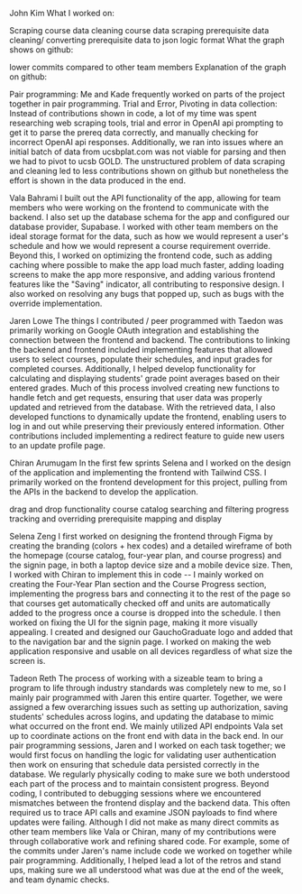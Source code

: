 John Kim
What I worked on:

Scraping course data
cleaning course data
scraping prerequisite data
cleaning/ converting prerequisite data to json logic format
What the graph shows on github:

lower commits compared to other team members
Explanation of the graph on github:

Pair programming: Me and Kade frequently worked on parts of the project together in pair programming.
Trial and Error, Pivoting in data collection:
Instead of contributions shown in code, a lot of my time was spent researching web scraping tools, trial and error in OpenAI api prompting to get it to parse the prereq data correctly, and manually checking for incorrect OpenAI api responses. Additionally, we ran into issues where an initial batch of data from ucsbplat.com was not viable for parsing and then we had to pivot to ucsb GOLD. The unstructured problem of data scraping and cleaning led to less contributions shown on github but nonetheless the effort is shown in the data produced in the end.

Vala Bahrami
I built out the API functionality of the app, allowing for team members who were working on the frontend to communicate with the backend. I also set up the database schema for the app and configured our database provider, Supabase. I worked with other team members on the ideal storage format for the data, such as how we would represent a user's schedule and how we would represent a course requirement override. Beyond this, I worked on optimizing the frontend code, such as adding caching where possible to make the app load much faster, adding loading screens to make the app more responsive, and adding various frontend features like the "Saving" indicator, all contributing to responsive design. I also worked on resolving any bugs that popped up, such as bugs with the override implementation.

Jaren Lowe
The things I contributed / peer programmed with Taedon was primarily working on Google OAuth integration and establishing the connection between the frontend and backend. The contributions to linking the backend and frontend included implementing features that allowed users to select courses, populate their schedules, and input grades for completed courses. Additionally, I helped develop functionality for calculating and displaying students' grade point averages based on their entered grades. Much of this process involved creating new functions to handle fetch and get requests, ensuring that user data was properly updated and retrieved from the database. With the retrieved data, I also developed functions to dynamically update the frontend, enabling users to log in and out while preserving their previously entered information. Other contributions included implementing a redirect feature to guide new users to an update profile page.

Chiran Arumugam
In the first few sprints Selena and I worked on the design of the application and implementing the frontend with Tailwind CSS. I primarily worked on the frontend development for this project, pulling from the APIs in the backend to develop the application.

drag and drop functionality
course catalog searching and filtering
progress tracking and overriding
prerequisite mapping and display

Selena Zeng
I first worked on designing the frontend through Figma by creating the branding (colors + hex codes) and a detailed wireframe of both the homepage (course catalog, four-year plan, and course progress) and the signin page, in both a laptop device size and a mobile device size. Then, I worked with Chiran to implement this in code -- I mainly worked on creating the Four-Year Plan section and the Course Progress section, implementing the progress bars and connecting it to the rest of the page so that courses get automatically checked off and units are automatically added to the progress once a course is dropped into the schedule. I then worked on fixing the UI for the signin page, making it more visually appealing. I created and designed our GauchoGraduate logo and added that to the navigation bar and the signin page. I worked on making the web application responsive and usable on all devices regardless of what size the screen is.

Tadeon Reth
The process of working with a sizeable team to bring a program to life through industry standards was completely new to me, so I mainly pair programmed with Jaren this entire quarter. Together, we were assigned a few overarching issues such as setting up authorization, saving students' schedules across logins, and updating the database to mimic what occurred on the front end. We mainly utilized API endpoints Vala set up to coordinate actions on the front end with data in the back end. In our pair programming sessions, Jaren and I worked on each task together; we would first focus on handling the logic for validating user authentication then work on ensuring that schedule data persisted correctly in the database. We regularly physically coding to make sure we both understood each part of the process and to maintain consistent progress. Beyond coding, I contributed to debugging sessions where we encountered mismatches between the frontend display and the backend data. This often required us to trace API calls and examine JSON payloads to find where updates were failing. Although I did not make as many direct commits as other team members like Vala or Chiran, many of my contributions were through collaborative work and refining shared code. For example, some of the commits under Jaren's name include code we worked on together while pair programming. Additionally, I helped lead a lot of the retros and stand ups, making sure we all understood what was due at the end of the week, and team dynamic checks.
